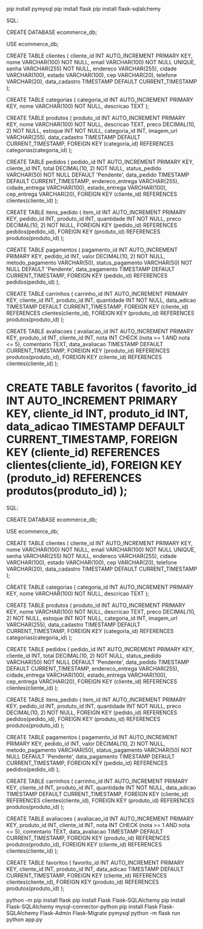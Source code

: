 
pip install pymysql
pip install flask
pip install flask-sqlalchemy

SQL:


CREATE DATABASE ecommerce_db;


USE ecommerce_db;


CREATE TABLE clientes (
    cliente_id INT AUTO_INCREMENT PRIMARY KEY,
    nome VARCHAR(100) NOT NULL,
    email VARCHAR(100) NOT NULL UNIQUE,
    senha VARCHAR(255) NOT NULL,
    endereco VARCHAR(255),
    cidade VARCHAR(100),
    estado VARCHAR(100),
    cep VARCHAR(20),
    telefone VARCHAR(20),
    data_cadastro TIMESTAMP DEFAULT CURRENT_TIMESTAMP
);


CREATE TABLE categorias (
    categoria_id INT AUTO_INCREMENT PRIMARY KEY,
    nome VARCHAR(100) NOT NULL,
    descricao TEXT
);


CREATE TABLE produtos (
    produto_id INT AUTO_INCREMENT PRIMARY KEY,
    nome VARCHAR(100) NOT NULL,
    descricao TEXT,
    preco DECIMAL(10, 2) NOT NULL,
    estoque INT NOT NULL,
    categoria_id INT,
    imagem_url VARCHAR(255),
    data_cadastro TIMESTAMP DEFAULT CURRENT_TIMESTAMP,
    FOREIGN KEY (categoria_id) REFERENCES categorias(categoria_id)
);


CREATE TABLE pedidos (
    pedido_id INT AUTO_INCREMENT PRIMARY KEY,
    cliente_id INT,
    total DECIMAL(10, 2) NOT NULL,
    status_pedido VARCHAR(50) NOT NULL DEFAULT 'Pendente',
    data_pedido TIMESTAMP DEFAULT CURRENT_TIMESTAMP,
    endereco_entrega VARCHAR(255),
    cidade_entrega VARCHAR(100),
    estado_entrega VARCHAR(100),
    cep_entrega VARCHAR(20),
    FOREIGN KEY (cliente_id) REFERENCES clientes(cliente_id)
);


CREATE TABLE itens_pedido (
    item_id INT AUTO_INCREMENT PRIMARY KEY,
    pedido_id INT,
    produto_id INT,
    quantidade INT NOT NULL,
    preco DECIMAL(10, 2) NOT NULL,
    FOREIGN KEY (pedido_id) REFERENCES pedidos(pedido_id),
    FOREIGN KEY (produto_id) REFERENCES produtos(produto_id)
);


CREATE TABLE pagamentos (
    pagamento_id INT AUTO_INCREMENT PRIMARY KEY,
    pedido_id INT,
    valor DECIMAL(10, 2) NOT NULL,
    metodo_pagamento VARCHAR(50),
    status_pagamento VARCHAR(50) NOT NULL DEFAULT 'Pendente',
    data_pagamento TIMESTAMP DEFAULT CURRENT_TIMESTAMP,
    FOREIGN KEY (pedido_id) REFERENCES pedidos(pedido_id)
);


CREATE TABLE carrinhos (
    carrinho_id INT AUTO_INCREMENT PRIMARY KEY,
    cliente_id INT,
    produto_id INT,
    quantidade INT NOT NULL,
    data_adicao TIMESTAMP DEFAULT CURRENT_TIMESTAMP,
    FOREIGN KEY (cliente_id) REFERENCES clientes(cliente_id),
    FOREIGN KEY (produto_id) REFERENCES produtos(produto_id)
);


CREATE TABLE avaliacoes (
    avaliacao_id INT AUTO_INCREMENT PRIMARY KEY,
    produto_id INT,
    cliente_id INT,
    nota INT CHECK (nota >= 1 AND nota <= 5),
    comentario TEXT,
    data_avaliacao TIMESTAMP DEFAULT CURRENT_TIMESTAMP,
    FOREIGN KEY (produto_id) REFERENCES produtos(produto_id),
    FOREIGN KEY (cliente_id) REFERENCES clientes(cliente_id)
);


CREATE TABLE favoritos (
    favorito_id INT AUTO_INCREMENT PRIMARY KEY,
    cliente_id INT,
    produto_id INT,
    data_adicao TIMESTAMP DEFAULT CURRENT_TIMESTAMP,
    FOREIGN KEY (cliente_id) REFERENCES clientes(cliente_id),
    FOREIGN KEY (produto_id) REFERENCES produtos(produto_id)
);
=======

SQL:

CREATE DATABASE ecommerce_db;

USE ecommerce_db;

CREATE TABLE clientes ( cliente_id INT AUTO_INCREMENT PRIMARY KEY, nome VARCHAR(100) NOT NULL, email VARCHAR(100) NOT NULL UNIQUE, senha VARCHAR(255) NOT NULL, endereco VARCHAR(255), cidade VARCHAR(100), estado VARCHAR(100), cep VARCHAR(20), telefone VARCHAR(20), data_cadastro TIMESTAMP DEFAULT CURRENT_TIMESTAMP );

CREATE TABLE categorias ( categoria_id INT AUTO_INCREMENT PRIMARY KEY, nome VARCHAR(100) NOT NULL, descricao TEXT );

CREATE TABLE produtos ( produto_id INT AUTO_INCREMENT PRIMARY KEY, nome VARCHAR(100) NOT NULL, descricao TEXT, preco DECIMAL(10, 2) NOT NULL, estoque INT NOT NULL, categoria_id INT, imagem_url VARCHAR(255), data_cadastro TIMESTAMP DEFAULT CURRENT_TIMESTAMP, FOREIGN KEY (categoria_id) REFERENCES categorias(categoria_id) );

CREATE TABLE pedidos ( pedido_id INT AUTO_INCREMENT PRIMARY KEY, cliente_id INT, total DECIMAL(10, 2) NOT NULL, status_pedido VARCHAR(50) NOT NULL DEFAULT 'Pendente', data_pedido TIMESTAMP DEFAULT CURRENT_TIMESTAMP, endereco_entrega VARCHAR(255), cidade_entrega VARCHAR(100), estado_entrega VARCHAR(100), cep_entrega VARCHAR(20), FOREIGN KEY (cliente_id) REFERENCES clientes(cliente_id) );

CREATE TABLE itens_pedido ( item_id INT AUTO_INCREMENT PRIMARY KEY, pedido_id INT, produto_id INT, quantidade INT NOT NULL, preco DECIMAL(10, 2) NOT NULL, FOREIGN KEY (pedido_id) REFERENCES pedidos(pedido_id), FOREIGN KEY (produto_id) REFERENCES produtos(produto_id) );

CREATE TABLE pagamentos ( pagamento_id INT AUTO_INCREMENT PRIMARY KEY, pedido_id INT, valor DECIMAL(10, 2) NOT NULL, metodo_pagamento VARCHAR(50), status_pagamento VARCHAR(50) NOT NULL DEFAULT 'Pendente', data_pagamento TIMESTAMP DEFAULT CURRENT_TIMESTAMP, FOREIGN KEY (pedido_id) REFERENCES pedidos(pedido_id) );

CREATE TABLE carrinhos ( carrinho_id INT AUTO_INCREMENT PRIMARY KEY, cliente_id INT, produto_id INT, quantidade INT NOT NULL, data_adicao TIMESTAMP DEFAULT CURRENT_TIMESTAMP, FOREIGN KEY (cliente_id) REFERENCES clientes(cliente_id), FOREIGN KEY (produto_id) REFERENCES produtos(produto_id) );

CREATE TABLE avaliacoes ( avaliacao_id INT AUTO_INCREMENT PRIMARY KEY, produto_id INT, cliente_id INT, nota INT CHECK (nota >= 1 AND nota <= 5), comentario TEXT, data_avaliacao TIMESTAMP DEFAULT CURRENT_TIMESTAMP, FOREIGN KEY (produto_id) REFERENCES produtos(produto_id), FOREIGN KEY (cliente_id) REFERENCES clientes(cliente_id) );

CREATE TABLE favoritos ( favorito_id INT AUTO_INCREMENT PRIMARY KEY, cliente_id INT, produto_id INT, data_adicao TIMESTAMP DEFAULT CURRENT_TIMESTAMP, FOREIGN KEY (cliente_id) REFERENCES clientes(cliente_id), FOREIGN KEY (produto_id) REFERENCES produtos(produto_id) );


python -m pip install flask
pip install Flask Flask-SQLAlchemy
pip install Flask-SQLAlchemy mysql-connector-python
pip install Flask Flask-SQLAlchemy Flask-Admin Flask-Migrate pymysql
python -m flask run
python app.py